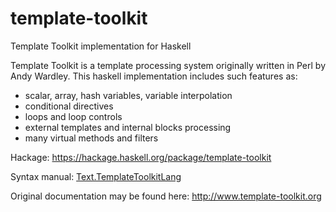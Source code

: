 # template-toolkit
Template Toolkit implementation for Haskell

Template Toolkit is a template processing system originally written in Perl by Andy Wardley.
This haskell implementation includes such features as:
* scalar, array, hash variables, variable interpolation
* conditional directives
* loops and loop controls
* external templates and internal blocks processing
* many virtual methods and filters

Hackage: https://hackage.haskell.org/package/template-toolkit

Syntax manual: [Text.TemplateToolkitLang](https://hackage.haskell.org/package/template-toolkit/docs/Text-TemplateToolkitLang.html)

Original documentation may be found here: http://www.template-toolkit.org
